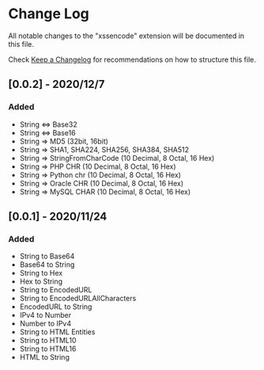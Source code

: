 # Change Log

All notable changes to the "xssencode" extension will be documented in this file.

Check [Keep a Changelog](http://keepachangelog.com/) for recommendations on how to structure this file.


## [0.0.2] - 2020/12/7

### Added

- String <=> Base32
- String <=> Base16
- String => MD5 (32bit, 16bit)
- String => SHA1, SHA224, SHA256, SHA384, SHA512
- String => StringFromCharCode (10 Decimal, 8 Octal, 16 Hex)
- String => PHP CHR (10 Decimal, 8 Octal, 16 Hex)
- String => Python chr (10 Decimal, 8 Octal, 16 Hex)
- String => Oracle CHR (10 Decimal, 8 Octal, 16 Hex)
- String => MySQL CHAR (10 Decimal, 8 Octal, 16 Hex)

## [0.0.1] - 2020/11/24

### Added

- String to Base64
- Base64 to String
- String to Hex
- Hex to String
- String to EncodedURL
- String to EncodedURLAllCharacters
- EncodedURL to String
- IPv4 to Number
- Number to IPv4
- String to HTML Entities
- String to HTML10
- String to HTML16
- HTML to String

